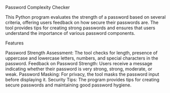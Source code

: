Password Complexity Checker


This Python program evaluates the strength of a password based on several criteria, offering users feedback on how secure their passwords are. The tool provides tips for creating strong passwords and ensures that users understand the importance of various password components.

Features

Password Strength Assessment: The tool checks for length, presence of uppercase and lowercase letters, numbers, and special characters in the password.
Feedback on Password Strength: Users receive a message indicating whether their password is very strong, strong, moderate, or weak.
Password Masking: For privacy, the tool masks the password input before displaying it.
Security Tips: The program provides tips for creating secure passwords and maintaining good password hygiene.
